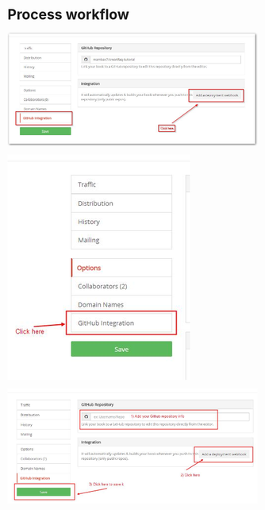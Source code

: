 # Process workflow

![image001.png](../assets/gitbook1.jpg)

![image001.png](../assets/gitbook2.jpg)

![image001.png](../assets/gitbook3.jpg)